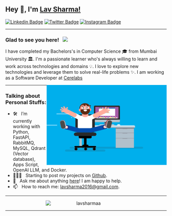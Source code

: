 ## Hey 👋, I'm [Lav Sharma!](https://github.com/lavsharmaa/)

[![Linkedin Badge](https://img.shields.io/badge/-LinkedIn-0e76a8?style=flat-square&logo=Linkedin&logoColor=white)](https://linkedin.com/in/lavsharmaa)
[![Twitter Badge](https://img.shields.io/badge/-Twitter-00acee?style=flat-square&logo=Twitter&logoColor=white)](https://twitter.com/lavsharmaa)
[![Instagram Badge](https://img.shields.io/badge/-Instagram-e4405f?style=flat-square&logo=Instagram&logoColor=white)](https://instagram.com/lavsharmaa/)

<hr>

### Glad to see you here! &nbsp; ![](https://visitor-badge.glitch.me/badge?page_id=lavsharmaa.lavsharmaa&style=flat-square&color=0088cc)

I have completed my Bachelors's in Computer Science 🎓 from Mumbai University 🏛. I'm a passionate learner who's always willing to learn and work across technologies and domains 💡. I love to explore new technologies and leverage them to solve real-life problems ✨. I am working as a Software Developer at [Cerelabs](https://www.linkedin.com/company/cerelabs/mycompany/)

<img align="right" height="250" width="375" alt="" src="https://raw.githubusercontent.com/lavsharmaa/lavsharmaa/master/coder.gif" />

<hr>

### Talking about Personal Stuffs:

- 🛠 &nbsp; I’m currently working with Python, FastAPI, RabbitMQ, <br /> MySQL, Qdrant (Vector database), Apps Script, OpenAI LLM, and Docker.
- 👨🏻‍💻 &nbsp; Starting to post my projects on [Github](https://github.com/lavvsharma).
- 💬 &nbsp; Ask me about anything [here](https://github.com/lavvsharma/lavvsharma/issues/)! I am happy to help.
- 📫 &nbsp; How to reach me: lavsharma2016@gmail.com.

<hr>

<p align="center" style="display: flex;justify-content: space-around;">
<img align="center" width="50%" src="https://github-readme-stats.vercel.app/api?username=lavsharmaa&show_icons=true&count_private=true&include_all_commits=true" alt="lavsharmaa"/>
</p>

<hr>
